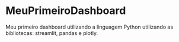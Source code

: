 # MeuPrimeiroDashboard
Meu primeiro dashboard utilizando a linguagem Python utilizando as bibliotecas:  streamlit, pandas e plotly.

